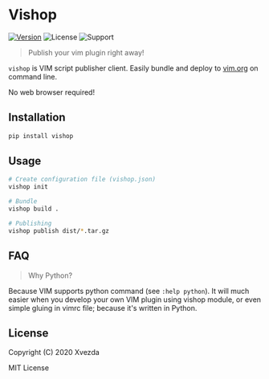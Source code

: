 # Vishop

[![Version](https://img.shields.io/pypi/v/vishop)](https://pypi.org/project/vishop)
![License](https://img.shields.io/pypi/l/vishop)
![Support](https://img.shields.io/pypi/pyversions/vishop)

> Publish your vim plugin right away!

`vishop` is VIM script publisher client.
Easily bundle and deploy to [vim.org](https://www.vim.org/scripts/index.php)
on command line.

No web browser required!


## Installation

```sh
pip install vishop
```

## Usage

```sh
# Create configuration file (vishop.json)
vishop init

# Bundle
vishop build .

# Publishing
vishop publish dist/*.tar.gz
```

## FAQ

> Why Python?

Because VIM supports python command (see `:help python`).
It will much easier when you develop your own VIM plugin using vishop module,
or even simple gluing in vimrc file; because it's written in Python.


## License

Copyright (C) 2020 Xvezda

MIT License
